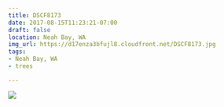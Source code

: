 ```yaml
---
title: DSCF8173
date: 2017-08-15T11:23:21-07:00
draft: false
location: Neah Bay, WA
img_url: https://d17enza3bfujl8.cloudfront.net/DSCF8173.jpg
tags:
- Neah Bay, WA
- trees

---
```


![](https://d17enza3bfujl8.cloudfront.net/DSCF8173.jpg)

